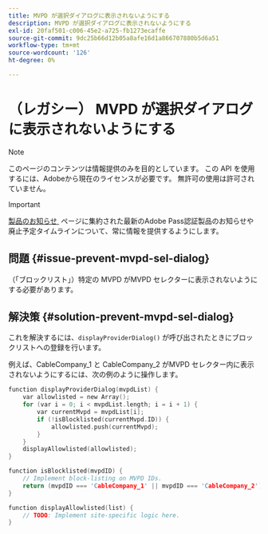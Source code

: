 ```yaml
---
title: MVPD が選択ダイアログに表示されないようにする
description: MVPD が選択ダイアログに表示されないようにする
exl-id: 20faf501-c006-45e2-a725-fb1273ecaffe
source-git-commit: 9dc25b66d12b05a8afe16d1a866707880b5d6a51
workflow-type: tm+mt
source-wordcount: '126'
ht-degree: 0%

---
```


# （レガシー） MVPD が選択ダイアログに表示されないようにする

>[!NOTE]
>
>このページのコンテンツは情報提供のみを目的としています。 この API を使用するには、Adobeから現在のライセンスが必要です。 無許可の使用は許可されていません。

>[!IMPORTANT]
>
> [&#x200B; 製品のお知らせ &#x200B;](/help/authentication/product-announcements.md) ページに集約された最新のAdobe Pass認証製品のお知らせや廃止予定タイムラインについて、常に情報を提供するようにします。

## 問題 {#issue-prevent-mvpd-sel-dialog}

（「ブロックリスト」）特定の MVPD がMVPD セレクターに表示されないようにする必要があります。


## 解決策 {#solution-prevent-mvpd-sel-dialog}

これを解決するには、`displayProviderDialog()` が呼び出されたときにブロックリストへの登録を行います。

例えば、CableCompany_1 と CableCompany_2 がMVPD セレクター内に表示されないようにするには、次の例のように操作します。

```C
function displayProviderDialog(mvpdList) {
    var allowlisted = new Array();
    for (var i = 0; i < mvpdList.length; i = i + 1) {
        var currentMvpd = mvpdList[i];
        if (!isBlocklisted(currentMvpd.ID)) {
            allowlisted.push(currentMvpd);
        }
    }
    displayAllowlisted(allowlisted);
}

function isBlocklisted(mvpdID) {
    // Implement block-listing on MVPD IDs.
    return (mvpdID === 'CableCompany_1' || mvpdID === 'CableCompany_2');
}

function displayAllowlisted(list) {
    // TODO: Implement site-specific logic here.
} 
```
